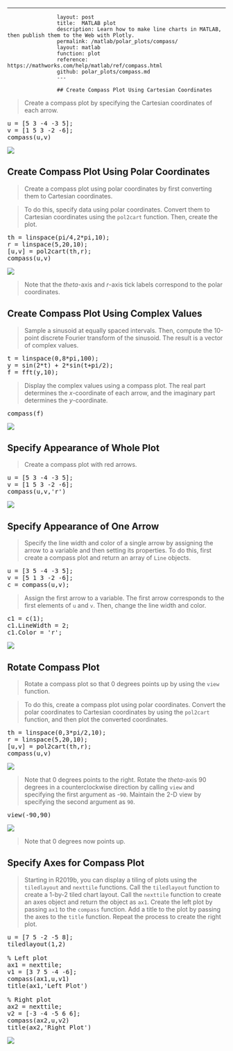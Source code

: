 ---
                    layout: post
                    title:  MATLAB plot
                    description: Learn how to make line charts in MATLAB, then publish them to the Web with Plotly.
                    permalink: /matlab/polar_plots/compass/
                    layout: matlab
                    function: plot
                    reference: https://mathworks.com/help/matlab/ref/compass.html
                    github: polar_plots/compass.md
                    ---

                    ## Create Compass Plot Using Cartesian Coordinates 









> Create a compass plot by specifying the Cartesian coordinates of each arrow.

<pre class="mcode">u = [5 3 -4 -3 5];
v = [1 5 3 -2 -6];
compass(u,v)</pre>

![](https://mathworks.com/help/examples/matlab/win64/CompassPlotCartesianExample_01.png)

## Create Compass Plot Using Polar Coordinates 









> Create a compass plot using polar coordinates by first converting them to Cartesian coordinates. 

> To do this, specify data using polar coordinates. Convert them to Cartesian coordinates using the `pol2cart` function. Then, create the plot. 

<pre class="mcode">th = linspace(pi/4,2*pi,10);
r = linspace(5,20,10);
[u,v] = pol2cart(th,r);
compass(u,v)</pre>

![](https://mathworks.com/help/examples/matlab/win64/CompassPlotPolarExample_01.png)

> Note that the *theta*-axis and *r*-axis tick labels correspond to the polar coordinates.

## Create Compass Plot Using Complex Values 









> Sample a sinusoid at equally spaced intervals. Then, compute the 10-point discrete Fourier transform of the sinusoid. The result is a vector of complex values.

<pre class="mcode">t = linspace(0,8*pi,100);
y = sin(2*t) + 2*sin(t+pi/2);
f = fft(y,10);</pre>

> Display the complex values using a compass plot. The real part determines the *x*-coordinate of each arrow, and the imaginary part determines the *y*-coordinate.

<pre class="mcode">compass(f)</pre>

![](https://mathworks.com/help/examples/matlab/win64/CompassPlotComplexExample_01.png)

## Specify Appearance of Whole Plot 









> Create a compass plot with red arrows.

<pre class="mcode">u = [5 3 -4 -3 5];
v = [1 5 3 -2 -6];
compass(u,v,'r')</pre>

![](https://mathworks.com/help/examples/matlab/win64/SpecifyCompassColorExample_01.png)

## Specify Appearance of One Arrow 









> Specify the line width and color of a single arrow by assigning the arrow to a variable and then setting its properties. To do this, first create a compass plot and return an array of `Line` objects.

<pre class="mcode">u = [3 5 -4 -3 5];
v = [5 1 3 -2 -6];
c = compass(u,v);</pre>

> Assign the first arrow to a variable. The first arrow corresponds to the first elements of `u` and `v`. Then, change the line width and color.

<pre class="mcode">c1 = c(1);
c1.LineWidth = 2;
c1.Color = 'r';</pre>

![](https://mathworks.com/help/examples/matlab/win64/SpecifyLineWidthColorOneArrowExample_01.png)

## Rotate Compass Plot 









> Rotate a compass plot so that 0 degrees points up by using the `view` function.

> To do this, create a compass plot using polar coordinates. Convert the polar coordinates to Cartesian coordinates by using the `pol2cart` function, and then plot the converted coordinates.

<pre class="mcode">th = linspace(0,3*pi/2,10);
r = linspace(5,20,10);
[u,v] = pol2cart(th,r);
compass(u,v)</pre>

![](https://mathworks.com/help/examples/matlab/win64/RotateCompassPlotExample_01.png)

> Note that 0 degrees points to the right. Rotate the *theta*-axis 90 degrees in a counterclockwise direction by calling `view` and specifying the first argument as -`90`. Maintain the 2-D view by specifying the second argument as `90`.

<pre class="mcode">view(-90,90)</pre>

![](https://mathworks.com/help/examples/matlab/win64/RotateCompassPlotExample_02.png)

> Note that 0 degrees now points up.

## Specify Axes for Compass Plot 









> Starting in R2019b, you can display a tiling of plots using the `tiledlayout` and `nexttile` functions. Call the `tiledlayout` function to create a 1-by-2 tiled chart layout. Call the `nexttile` function to create an axes object and return the object as `ax1`. Create the left plot by passing `ax1` to the `compass` function. Add a title to the plot by passing the axes to the `title` function. Repeat the process to create the right plot.

<pre class="mcode">u = [7 5 -2 -5 8];
tiledlayout(1,2)

% Left plot
ax1 = nexttile;
v1 = [3 7 5 -4 -6];
compass(ax1,u,v1)
title(ax1,'Left Plot')

% Right plot
ax2 = nexttile;
v2 = [-3 -4 -5 6 6];
compass(ax2,u,v2)
title(ax2,'Right Plot')</pre>

![](https://mathworks.com/help/examples/matlab/win64/SpecifyAxesForCompassPlotExample_01.png)


